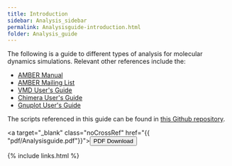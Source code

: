 ```yaml
---
title: Introduction
sidebar: Analysis_sidebar
permalink: Analysisguide-introduction.html
folder: Analysis_guide
---
```


<link rel="stylesheet" href="css/theme-purple.css">

The following is a guide to different types of analysis for molecular dynamics
simulations.
Relevant other references include the:
* [AMBER Manual](http://ambermd.org/doc12/Amber18.pdf)
* [AMBER Mailing List](http://archive.ambermd.org/)
* [VMD User's Guide](http://www.ks.uiuc.edu/Research/vmd/current/ug/)
* [Chimera User's Guide](https://www.cgl.ucsf.edu/chimera/docs/UsersGuide/)
* [Gnuplot User's Guide](http://www.gnuplot.info/docs_5.0/gnuplot.pdf)

The scripts referenced in this guide can be found in
[this Github repository](https://github.com/emleddin/research-scripts).


<a target="\_blank" class="noCrossRef" href="{{ "pdf/Analysisguide.pdf"}}"><button type="button" class="btn btn-default" aria-label="Left Align"><span class="glyphicon glyphicon-download-alt" aria-hidden="true"></span> PDF Download</button></a>

{% include links.html %}
